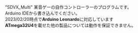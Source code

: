 "SDVX_Multi" 
某音ゲーの自作コントローラーのプログラムです。<br>
Arduino IDEから書き込んでください。<br>
2023/02/20時点で**Arduino Leonardo**に対応しています<br>
**ATmega32U4**を載せた他の製品については動作を保証できません。
